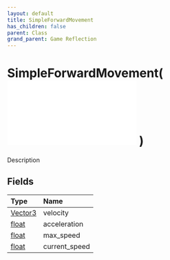 ```yaml
---
layout: default
title: SimpleForwardMovement
has_children: false
parent: Class
grand_parent: Game Reflection
---
```

# SimpleForwardMovement( ![ SimpleMovement ](/game-reflection/classes/simple_movement.md) )
Description 

## Fields
| Type | Name |
|:-------------|:--------------|
| [Vector3](/game-reflection/classes/vector3.md) | velocity |
| [float](/game-reflection/components/float.md) | acceleration |
| [float](/game-reflection/components/float.md) | max_speed |
| [float](/game-reflection/components/float.md) | current_speed |
